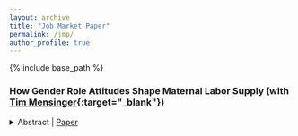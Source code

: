 ```yaml
---
layout: archive
title: "Job Market Paper"
permalink: /jmp/
author_profile: true
---
```


{% include base_path %}

### How Gender Role Attitudes Shape Maternal Labor Supply (with [Tim Mensinger](https://tmensinger.com/){:target="\_blank"})

<details>
    <summary>
      Abstract | 
      <a  href="https://christian-zimpelmann.eu/files/zimpelmann_labor_supply_attitudes.pdf" role="button" target="_blank">Paper</a>
      </summary>    
We examine the influence of gender role attitudes, specifically views about the appropriate role of mothers, on post-childbirth employment decisions. German panel data reveals that mothers with traditional attitudes are 15% less likely to work during early motherhood than their egalitarian counterparts. Among working mothers, those with traditional attitudes work four hours less per week, and these differences persist for at least seven years. Fathers' attitudes also predict maternal labor supply, highlighting joint decision-making within couples. Examining the interaction of attitudes with changes in economic incentives, we find that the introduction of a cash-for-care payment for parents who abstain from using public childcare substantially reduced the labor supply of traditional mothers, whereas egalitarian mothers' labor supply remained unaffected. Moreover, a structural life-cycle model of female labor supply demonstrates that labor supply elasticities are substantially larger for traditional mothers, while a counterfactual policy facilitating full-time childcare access has a more pronounced effect on egalitarian mothers. Our findings stress that gender role attitudes moderate the impact of policies, which implies that measured average policy effects depend on the distribution of attitudes and cannot easily be transferred over time or to other countries.
</details>